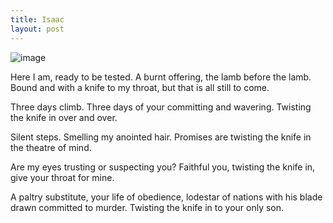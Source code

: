 ```yaml
---
title: Isaac
layout: post
---
```

![image](/assets/images/isaac.jpeg)

Here I am, ready to be tested. 
A burnt offering, the lamb before the lamb.
Bound and with a knife to my throat,
but that is all still to come.

Three days climb.
Three days of your committing 
and wavering. Twisting the knife in
over and over.

Silent steps.
Smelling my anointed hair.
Promises are twisting the knife in
the theatre of mind.

Are my eyes
trusting or suspecting you? 
Faithful you, twisting the knife in,
give your throat for mine.

A paltry substitute, your life of obedience,
lodestar of nations with his blade drawn
committed to murder.
Twisting the knife in
to your only son.

